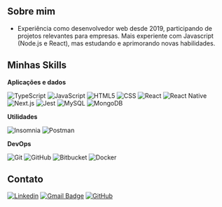 ## Sobre mim

- Experiência como desenvolvedor web desde 2019, participando de projetos relevantes para empresas. Mais experiente com Javascript (Node.js e React), mas estudando e aprimorando novas habilidades.

## Minhas Skills

**Aplicações e dados**

![TypeScript](https://img.shields.io/badge/-JavaScript-333333?style=flat&logo=javascript)
![JavaScript](https://img.shields.io/badge/-TypeScript-333333?style=flat&logo=typescript)
![HTML5](https://img.shields.io/badge/-HTML5-333333?style=flat&logo=HTML5)
![CSS](https://img.shields.io/badge/-CSS-333333?style=flat&logo=CSS3&logoColor=1572B6)
![React](https://img.shields.io/badge/-React-333333?style=flat&logo=react)
![React Native](https://img.shields.io/badge/-React%20Native-333333?style=flat&logo=react)
![Next.js](https://img.shields.io/badge/-Next.js-333333?style=flat&logo=nextdotjs)
![Jest](https://img.shields.io/badge/-Jest-333333?style=flat&logo=jest)
![MySQL](https://img.shields.io/badge/-MySQL-333333?style=flat&logo=mysql)
![MongoDB](https://img.shields.io/badge/-MongoDB-333333?style=flat&logo=mongodb)

**Utilidades**

![Insomnia](https://img.shields.io/badge/-Insomnia-333333?style=flat&logo=insomnia)
![Postman](https://img.shields.io/badge/-Postman-333333?style=flat&logo=postman)

**DevOps**

![Git](https://img.shields.io/badge/-Git-333333?style=flat&logo=git)
![GitHub](https://img.shields.io/badge/-GitHub-333333?style=flat&logo=github)
![Bitbucket](https://img.shields.io/badge/-Bitbucket-333333?style=flat&logo=bitbucket)
![Docker](https://img.shields.io/badge/-Docker-333333?style=flat&logo=docker)

## Contato

[![Linkedin](https://img.shields.io/badge/-giacomomarkovicz-blue?style=flat-square&logo=Linkedin&logoColor=white&link=https://www.linkedin.com/in/giacomomarkovicz/)](https://www.linkedin.com/in/giacomomarkovicz/)
[![Gmail Badge](https://img.shields.io/badge/-giacomo.markovicz@gmail.com-006bed?style=flat-square&logo=Gmail&logoColor=red&link=mailto:giacomo.markovicz@gmail.com)](mailto:giacomo.markovicz@gmail.com)
[![GitHub](https://img.shields.io/github/followers/giacomomarkovicz?label=follow&style=social)](https://github.com/giacomomarkovicz)
